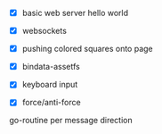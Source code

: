 - [x] basic web server hello world
- [x] websockets
- [x] pushing colored squares onto page

- [x] bindata-assetfs


- [x] keyboard input
- [x] force/anti-force


go-routine per message direction
